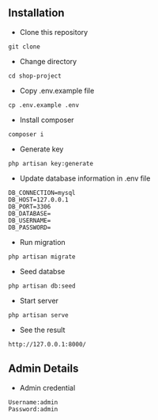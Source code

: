 
## Installation

- Clone this repository
```
git clone 
```
- Change directory
```
cd shop-project
```
- Copy .env.example file
```
cp .env.example .env
```
- Install composer
```
composer i
```
- Generate key
```
php artisan key:generate
```
- Update database information in .env file
```
DB_CONNECTION=mysql
DB_HOST=127.0.0.1
DB_PORT=3306
DB_DATABASE=
DB_USERNAME=
DB_PASSWORD=
```
- Run migration
```
php artisan migrate
```
- Seed databse
```
php artisan db:seed
```
- Start server
```
php artisan serve
```
- See the result
```
http://127.0.0.1:8000/
```

## Admin Details
- Admin credential
```
Username:admin
Password:admin
```
